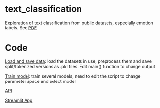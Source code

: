 # text_classification

Exploration of text classification from public datasets, especially emotion labels. See [PDF](./Emotion_Classification.pdf)

# Code

[Load and save data](./emotion_detection_setup.py): load the datasets in use, preprocess them and save split/tokenized versions as .pkl files. Edit main() function to change output

[Train model](./train_emotion_models.py): train several models, need to edit the script to change parameter space and select model

[API](./EmotionAPI/)

[Streamlit App](./EmotionAPI/emotionApp.py)

<!-- # Theory

- There's text classification
- then there is topic modeling (unsupervised)
- But there's also
  - Text-generation | Question-answering
  - Syntax identification | POS tagging
  - [EDA](https://github.com/JasonKessler/scattertext)
- Challenges
  - How to remove bias from the dataset?
    - [Embedding](https://developers.googleblog.com/2018/04/text-embedding-models-contain-bias.html) models contain bias. To overcome this we have to document exactly which terms to target and either:
      - identify the sources of bias in the data and leave them out (this would be apply to the case where we use TF-IDF)
      - reduce bias by [projecting](https://arxiv.org/abs/1607.06520) the embeddings to neturalize it
  - Challenges with NLP on non-English data? How to mitigate?
    - Locate a giant corpus of non-English text and train new word-embeddings
    - Use open-sourced pre-trained [embeddings](https://github.com/Babylonpartners/fastText_multilingual) -->
